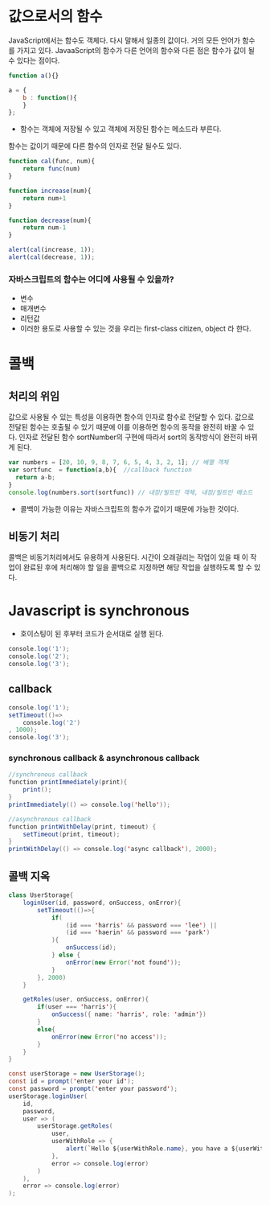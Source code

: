 # 값으로서의 함수

JavaScript에서는 함수도 객체다. 다시 말해서 일종의 값이다. 거의 모든 언어가 함수를 가지고 있다. JavaaScript의 함수가 다른 언어의 함수와 다른 점은 함수가 값이 될 수 있다는 점이다.

```jsx
function a(){}

a = {
	b : function(){
	}
};
```

- 함수는 객체에 저장될 수 있고 객체에 저장된 함수는 메소드라 부른다.

함수는 값이기 때문에 다른 함수의 인자로 전달 될수도 있다.

```jsx
function cal(func, num){
	return func(num)
}

function increase(num){
	return num+1
}

function decrease(num){
	return num-1
}

alert(cal(increase, 1));
alert(cal(decrease, 1));

```

### 자바스크립트의 함수는 어디에 사용될 수 있을까?

- 변수
- 매개변수
- 리턴값
- 이러한 용도로 사용할 수 있는 것을 우리는 first-class citizen, object 라 한다.

# 콜백

## 처리의 위임

값으로 사용될 수 있는 특성을 이용하면 함수의 인자로 함수로 전달할 수 있다. 값으로 전달된 함수는 호출될 수 있기 때문에 이를 이용하면 함수의 동작을 완전히 바꿀 수 있다. 인자로 전달된 함수 sortNumber의 구현에 따라서 sort의 동작방식이 완전히 바뀌게 된다.

```jsx
var numbers = [20, 10, 9, 8, 7, 6, 5, 4, 3, 2, 1]; // 배열 객체
var sortfunc  = function(a,b){  //callback function
  return a-b;
}
console.log(numbers.sort(sortfunc)) // 내장/빌트인 객체, 내장/빌트인 메소드
```

- 콜백이 가능한 이유는 자바스크립트의 함수가 값이기 때문에 가능한 것이다.

## 비동기 처리

콜백은 비동기처리에서도 유용하게  사용된다. 시간이 오래걸리는 작업이 있을 때 이 작업이 완료된 후에 처리해야 할 일을 콜백으로 지정하면 해당 작업을 실행하도록 할 수 있다.

# Javascript is synchronous

- 호이스팅이 된 후부터 코드가 순서대로 실행 된다.

```java
console.log('1');
console.log('2');
console.log('3');
```

## callback

```java
console.log('1');
setTimeout(()=>
    console.log('2')
, 1000);
console.log('3');
```

### synchronous callback & asynchronous callback

```java
//synchronous callback
function printImmediately(print){
    print();
}
printImmediately(() => console.log('hello'));

//asynchronous callback
function printWithDelay(print, timeout) {
    setTimeout(print, timeout);
}
printWithDelay(() => console.log('async callback'), 2000);
```

## 콜백 지옥

```java
class UserStorage{
    loginUser(id, password, onSuccess, onError){
        setTimeout(()=>{
            if(
                (id === 'harris' && password === 'lee') ||
                (id === 'haerin' && password === 'park')
            ){
                onSuccess(id);
            } else {
                onError(new Error('not found'));
            }
        }, 2000)
    }

    getRoles(user, onSuccess, onError){
        if(user === 'harris'){
            onSuccess({ name: 'harris', role: 'admin'})
        }
        else{
            onError(new Error('no access'));
        }
    }
}

const userStorage = new UserStorage();
const id = prompt('enter your id');
const password = prompt('enter your password');
userStorage.loginUser(
    id,
    password,
    user => (
        userStorage.getRoles(
            user,
            userWithRole => {
                alert(`Hello ${userWithRole.name}, you have a ${userWithRole.role} role`);
            },
            error => console.log(error)
        )
    ),
    error => console.log(error)
);
```
